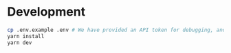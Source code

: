 # Development

```bash
cp .env.example .env # We have provided an API token for debugging, and it can be found in our `.env.example` file.
yarn install
yarn dev
```

